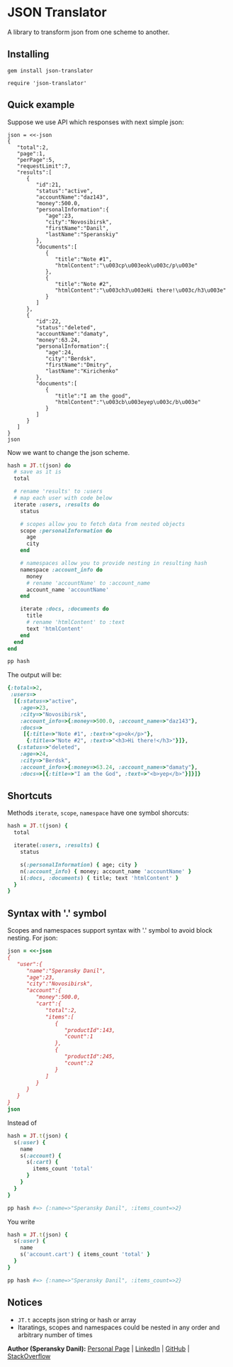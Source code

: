 # JSON Translator

A library to transform json from one scheme to another.

## Installing

    gem install json-translator

    require 'json-translator'

## Quick example

Suppose we use API which responses with next simple json:

    json = <<-json
    {
       "total":2,
       "page":1,
       "perPage":5,
       "requestLimit":7,
       "results":[
          {
             "id":21,
             "status":"active",
             "accountName":"daz143",
             "money":500.0,
             "personalInformation":{
                "age":23,
                "city":"Novosibirsk",
                "firstName":"Danil",
                "lastName":"Speranskiy"
             },
             "documents":[
                {
                   "title":"Note #1",
                   "htmlContent":"\u003cp\u003eok\u003c/p\u003e"
                },
                {
                   "title":"Note #2",
                   "htmlContent":"\u003ch3\u003eHi there!\u003c/h3\u003e"
                }
             ]
          },
          {
             "id":22,
             "status":"deleted",
             "accountName":"damaty",
             "money":63.24,
             "personalInformation":{
                "age":24,
                "city":"Berdsk",
                "firstName":"Dmitry",
                "lastName":"Kirichenko"
             },
             "documents":[
                {
                   "title":"I am the good",
                   "htmlContent":"\u003cb\u003eyep\u003c/b\u003e"
                }
             ]
          }
       ]
    }
    json

Now we want to change the json scheme.

```ruby
hash = JT.t(json) do
  # save as it is
  total

  # rename 'results' to :users
  # map each user with code below
  iterate :users, :results do
    status

    # scopes allow you to fetch data from nested objects
    scope :personalInformation do
      age
      city
    end

    # namespaces allow you to provide nesting in resulting hash
    namespace :account_info do
      money
      # rename 'accountName' to :account_name
      account_name 'accountName'
    end

    iterate :docs, :documents do
      title
      # rename 'htmlContent' to :text
      text 'htmlContent'
    end
  end
end

pp hash
```

The output will be:

```ruby
{:total=>2,
 :users=>
  [{:status=>"active",
    :age=>23,
    :city=>"Novosibirsk",
    :account_info=>{:money=>500.0, :account_name=>"daz143"},
    :docs=>
     [{:title=>"Note #1", :text=>"<p>ok</p>"},
      {:title=>"Note #2", :text=>"<h3>Hi there!</h3>"}]},
   {:status=>"deleted",
    :age=>24,
    :city=>"Berdsk",
    :account_info=>{:money=>63.24, :account_name=>"damaty"},
    :docs=>[{:title=>"I am the God", :text=>"<b>yep</b>"}]}]}
```

## Shortcuts

Methods `iterate`, `scope`, `namespace` have one symbol shorcuts:

```ruby
hash = JT.t(json) {
  total

  iterate(:users, :results) {
    status

    s(:personalInformation) { age; city }
    n(:account_info) { money; account_name 'accountName' }
    i(:docs, :documents) { title; text 'htmlContent' }
  }
}
```

## Syntax with '.' symbol

Scopes and namespaces support syntax with '.' symbol to avoid block nesting.
For json:

```ruby
json = <<-json
{
   "user":{
      "name":"Speransky Danil",
      "age":23,
      "city":"Novosibirsk",
      "account":{
         "money":500.0,
         "cart":{
            "total":2,
            "items":[
               {
                  "productId":143,
                  "count":1
               },
               {
                  "productId":245,
                  "count":2
               }
            ]
         }
      }
   }
}
json
```

Instead of

```ruby
hash = JT.t(json) {
  s(:user) {
    name
    s(:account) {
      s(:cart) {
        items_count 'total'
      }
    }
  }
}

pp hash #=> {:name=>"Speransky Danil", :items_count=>2}
```

You write

```ruby
hash = JT.t(json) {
  s(:user) {
    name
    s('account.cart') { items_count 'total' }
  }
}

pp hash #=> {:name=>"Speransky Danil", :items_count=>2}
```

## Notices

* `JT.t` accepts json string or hash or array
* Itaratings, scopes and namespaces could be nested in any order and arbitrary number of times

**Author (Speransky Danil):**
[Personal Page](http://dsperansky.info) |
[LinkedIn](http://ru.linkedin.com/in/speranskydanil/en) |
[GitHub](https://github.com/speranskydanil?tab=repositories) |
[StackOverflow](http://stackoverflow.com/users/1550807/speransky-danil)

